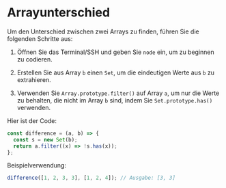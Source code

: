 # Arrayunterschied

Um den Unterschied zwischen zwei Arrays zu finden, führen Sie die folgenden Schritte aus:

1. Öffnen Sie das Terminal/SSH und geben Sie `node` ein, um zu beginnen zu codieren.

2. Erstellen Sie aus Array `b` einen `Set`, um die eindeutigen Werte aus `b` zu extrahieren.

3. Verwenden Sie `Array.prototype.filter()` auf Array `a`, um nur die Werte zu behalten, die nicht im Array `b` sind, indem Sie `Set.prototype.has()` verwenden.

Hier ist der Code:

```js
const difference = (a, b) => {
  const s = new Set(b);
  return a.filter((x) => !s.has(x));
};
```

Beispielverwendung:

```js
difference([1, 2, 3, 3], [1, 2, 4]); // Ausgabe: [3, 3]
```
